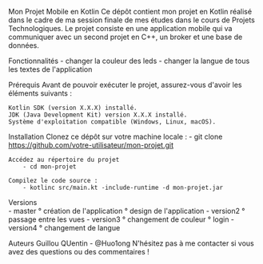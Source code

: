 Mon Projet Mobile en Kotlin
	Ce dépôt contient mon projet en Kotlin réalisé dans le cadre de ma session finale de mes études dans le cours de Projets Technologiques.
	Le projet consiste en une application mobile qui va communiquer avec un second projet en C++, un broker et une base de données.

Fonctionnalités
	- changer la couleur des leds
	- changer la langue de tous les textes de l'application


Prérequis
	Avant de pouvoir exécuter le projet, assurez-vous d'avoir les éléments suivants :

	Kotlin SDK (version X.X.X) installé.
	JDK (Java Development Kit) version X.X.X installé.
	Système d'exploitation compatible (Windows, Linux, macOS).

Installation
	Clonez ce dépôt sur votre machine locale :
		- git clone https://github.com/votre-utilisateur/mon-projet.git
	
	Accédez au répertoire du projet
		- cd mon-projet

	Compilez le code source :
		- kotlinc src/main.kt -include-runtime -d mon-projet.jar
		
Versions		
	- master
		° création de l'application
		° design de l'application
	- version2
		° passage entre les vues
	- version3
		° changement de couleur
		° login
	- version4
		° changement de langue

Auteurs
	Guillou QUentin - @Huo1ong
N'hésitez pas à me contacter si vous avez des questions ou des commentaires !
